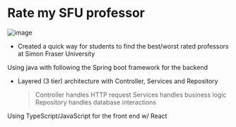 # Rate my SFU professor
![image](https://github.com/user-attachments/assets/d0b18ae1-8712-4190-b9a1-9aaf9bf7dade)

- Created a quick way for students to find the best/worst rated professors at Simon Fraser University

Using java with following the Spring boot framework for the backend
- Layered (3 tier) architecture with Controller, Services and Repository
  > Controller handles HTTP request
  > Services handles business logic
  > Repository handles database interactions

Using TypeScript/JavaScript for the front end w/ React 

